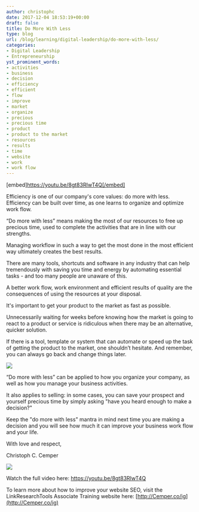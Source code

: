 ```yaml
---
author: christophc
date: 2017-12-04 18:53:19+00:00
draft: false
title: Do More With Less
type: blog
url: /blog/learning/digital-leadership/do-more-with-less/
categories:
- Digital Leadership
- Entrepreneurship
yst_prominent_words:
- activities
- business
- decision
- efficiency
- efficient
- flow
- improve
- market
- organize
- precious
- precious time
- product
- product to the market
- resources
- results
- time
- website
- work
- work flow
---
```


[embed]https://youtu.be/8gt83RIwT4Q[/embed]

Efficiency is one of our company's core values: do more with less. Efficiency can be built over time, as one learns to organize and optimize work flow.

“Do more with less” means making the most of our resources to free up precious time, used to complete the activities that are in line with our strengths.

Managing workflow in such a way to get the most done in the most efficient way ultimately creates the best results.

There are many tools, shortcuts and software in any industry that can help tremendously with saving you time and energy by automating essential tasks - and too many people are unaware of this.

A better work flow, work environment and efficient results of quality are the consequences of using the resources at your disposal.

It's important to get your product to the market as fast as possible.

Unnecessarily waiting for weeks before knowing how the market is going to react to a product or service is ridiculous when there may be an alternative, quicker solution.

If there is a tool, template or system that can automate or speed up the task of getting the product to the market, one shouldn’t hesitate. And remember, you can always go back and change things later.

![](https://www.christophcemper.com/wp-content/uploads/2017/12/Cemper-ig-pic-1-300x200.jpeg)


“Do more with less” can be applied to how you organize your company, as well as how you manage your business activities.

It also applies to selling: in some cases, you can save your prospect and yourself precious time by simply asking "have you heard enough to make a decision?"

Keep the "do more with less" mantra in mind next time you are making a decision and you will see how much it can improve your business work flow and your life.

With love and respect,

Christoph C. Cemper

![](https://www.christophcemper.com/wp-content/uploads/2017/12/cemper-signature-300x91.png)


Watch the full video here: https://youtu.be/8gt83RIwT4Q

To learn more about how to improve your website SEO, visit the LinkResearchTools Associate Training website here: [http://Cemper.co/ig](http://Cemper.co/ig)
